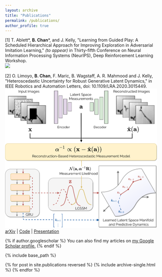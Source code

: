 ```yaml
---
layout: archive
title: "Publications"
permalink: /publications/
author_profile: true
---
```


[1] T. Ablett*, **B. Chan***, and J. Kelly, "Learning from Guided Play: A Scheduled Hierarchical Approach for Improving Exploration in Adversarial Imitation Learning," _(to appear)_ in Thirty-fifth Conference on Neural Information Processing Systems (NeurIPS),  Deep Reinforcement Learning Workshop.  
<img src="/images/pubs/lfgp.svg" width="500"/>  

[2] O. Limoyo, **B. Chan**, F. Maric, B. Wagstaff, A. R. Mahmood and J. Kelly, "Heteroscedastic Uncertainty for Robust Generative Latent Dynamics," in IEEE Robotics and Automation Letters, doi: 10.1109/LRA.2020.3015449.  
<img src="/images/pubs/heteroscedastic_uncertainty.svg" width="500"/>  
[arXiv](https://arxiv.org/abs/2008.08157) | [Code](https://github.com/utiasSTARS/robust-latent-srl) | [Presentation](https://www.youtube.com/watch?v=tPLUqhobVzw&ab_channel=UTIASSTARSLab)  


{% if author.googlescholar %}
  You can also find my articles on <u><a href="{{author.googlescholar}}">my Google Scholar profile</a>.</u>
{% endif %}

{% include base_path %}

{% for post in site.publications reversed %}
  {% include archive-single.html %}
{% endfor %}
